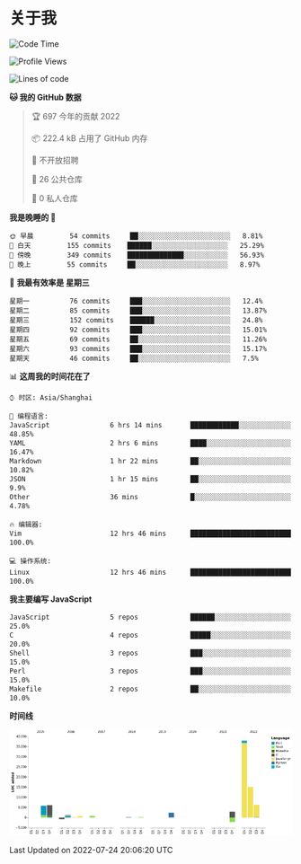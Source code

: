 # 关于我

<!--START_SECTION:waka-->
![Code Time](http://img.shields.io/badge/Code%20Time-0%20secs-blue)

![Profile Views](http://img.shields.io/badge/%E4%B8%AA%E4%BA%BA%E5%B0%81%E9%9D%A2%E8%A7%82%E7%9C%8B%E6%AC%A1%E6%95%B0-5-blue)

![Lines of code](https://img.shields.io/badge/%E4%BB%8E%E3%80%8C%E4%BD%A0%E5%A5%BD%E4%B8%96%E7%95%8C%E3%80%8D%E6%88%91%E5%B7%B2%E7%BB%8F%E5%86%99%E4%BA%86-77%20Thousand%20%E8%A1%8C%E4%BB%A3%E7%A0%81-blue)

**🐱 我的 GitHub 数据** 

> 🏆 697 今年的贡献 2022
 > 
> 📦 222.4 kB 占用了 GitHub 内存 
 > 
> 🚫 不开放招聘
 > 
> 📜 26 公共仓库 
 > 
> 🔑 0 私人仓库  
 > 
**我是晚睡的 🦉** 

```text
🌞 早晨         54 commits     ██░░░░░░░░░░░░░░░░░░░░░░░   8.81% 
🌆 白天         155 commits    ██████░░░░░░░░░░░░░░░░░░░   25.29% 
🌃 傍晚         349 commits    ██████████████░░░░░░░░░░░   56.93% 
🌙 晚上         55 commits     ██░░░░░░░░░░░░░░░░░░░░░░░   8.97%

```
📅 **我最有效率是 星期三** 

```text
星期一          76 commits     ███░░░░░░░░░░░░░░░░░░░░░░   12.4% 
星期二          85 commits     ███░░░░░░░░░░░░░░░░░░░░░░   13.87% 
星期三          152 commits    ██████░░░░░░░░░░░░░░░░░░░   24.8% 
星期四          92 commits     ███░░░░░░░░░░░░░░░░░░░░░░   15.01% 
星期五          69 commits     ██░░░░░░░░░░░░░░░░░░░░░░░   11.26% 
星期六          93 commits     ███░░░░░░░░░░░░░░░░░░░░░░   15.17% 
星期天          46 commits     ██░░░░░░░░░░░░░░░░░░░░░░░   7.5%

```


📊 **这周我的时间花在了** 

```text
⌚︎ 时区: Asia/Shanghai

💬 编程语言: 
JavaScript               6 hrs 14 mins       ████████████░░░░░░░░░░░░░   48.85% 
YAML                     2 hrs 6 mins        ████░░░░░░░░░░░░░░░░░░░░░   16.47% 
Markdown                 1 hr 22 mins        ██░░░░░░░░░░░░░░░░░░░░░░░   10.82% 
JSON                     1 hr 15 mins        ██░░░░░░░░░░░░░░░░░░░░░░░   9.9% 
Other                    36 mins             █░░░░░░░░░░░░░░░░░░░░░░░░   4.78%

🔥 编辑器: 
Vim                      12 hrs 46 mins      █████████████████████████   100.0%

💻 操作系统: 
Linux                    12 hrs 46 mins      █████████████████████████   100.0%

```

**我主要编写 JavaScript** 

```text
JavaScript               5 repos             ██████░░░░░░░░░░░░░░░░░░░   25.0% 
C                        4 repos             █████░░░░░░░░░░░░░░░░░░░░   20.0% 
Shell                    3 repos             ███░░░░░░░░░░░░░░░░░░░░░░   15.0% 
Perl                     3 repos             ███░░░░░░░░░░░░░░░░░░░░░░   15.0% 
Makefile                 2 repos             ██░░░░░░░░░░░░░░░░░░░░░░░   10.0%

```


**时间线**

![Chart not found](https://raw.githubusercontent.com/Arondight/Arondight/master/charts/bar_graph.png) 


 Last Updated on 2022-07-24 20:06:20 UTC
<!--END_SECTION:waka-->
